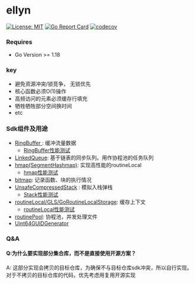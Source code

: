 # ellyn

[![License: MIT](https://img.shields.io/badge/License-MIT-yellow.svg)](https://opensource.org/licenses/MIT)
[![Go Report Card](https://goreportcard.com/badge/github.com/lvyahui8/ellyn)](https://goreportcard.com/report/github.com/lvyahui8/ellyn)
[![codecov](https://codecov.io/gh/lvyahui8/ellyn/graph/badge.svg?token=YBV3TH2HQU)](https://codecov.io/gh/lvyahui8/ellyn)


### Requires

- Go Version >= 1.18

### key

- 避免资源冲突/锁竞争， 无锁优先
- 核心函数必须O(1)操作
- 高频访问的元素必须缓存行填充
- 牺牲牺牲部分空间换时间
- etc

### Sdk组件及用途

- [RingBuffer ](./ellyn_common/collections/ringbuffer.go) : 缓冲流量数据
  - [RingBuffer性能测试](./ellyn_common/collections/ringbuffer.md)
- [LinkedQueue](./ellyn_common/collections/linked_queue.go): 基于链表的同步队列。用作协程池的任务队列
- [hmap(SegmentHashmap)](./ellyn_common/collections/hmap.go): 实现高性能的routineLocal
  - [hmap性能测试](./ellyn_common/collections/hmap.md)
- [bitmap](./ellyn_common/collections/bitmap.go): 记录函数、块的执行情况
- [UnsafeCompressedStack](./ellyn_common/collections/stack.go) : 模拟入栈弹栈
  - [Stack性能测试](./ellyn_common/collections/stack.md)
- [routineLocal/GLS/GoRoutineLocalStorage](./ellyn_common/goroutine/routine_local.go): 缓存上下文
  - [routineLocal性能测试](./ellyn_common/goroutine/routine_local_test.go)
- [routinePool](./ellyn_common/goroutine/routine_pool.go): 协程池，并发处理文件
- [Uint64GUIDGenerator](./ellyn_common/guid/guid.go)

### Q&A 

#### Q:为什么要实现部分集合库，而不是直接使用开源方案？

A: 这部分实现会拷贝的目标仓库，为确保不与目标仓库sdk冲突，所以自行实现。对于不拷贝的目标仓库的代码，优先考虑用复用开源实现
